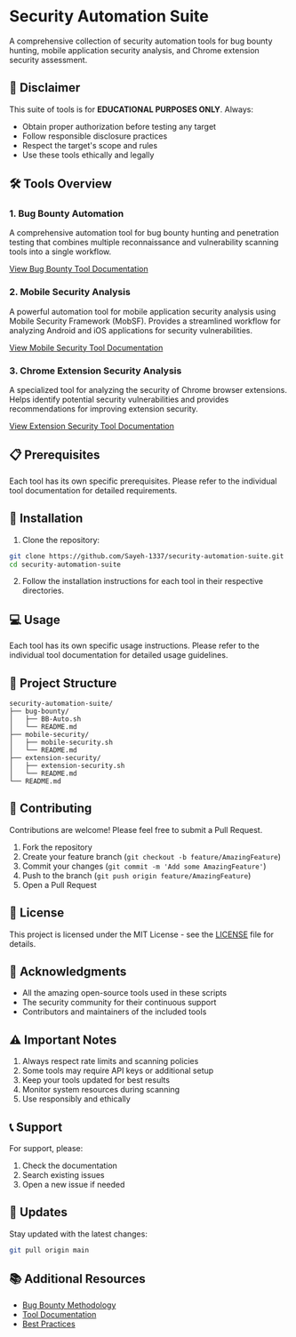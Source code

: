 # Security Automation Suite

A comprehensive collection of security automation tools for bug bounty hunting, mobile application security analysis, and Chrome extension security assessment.

## 🚨 Disclaimer

This suite of tools is for **EDUCATIONAL PURPOSES ONLY**. Always:
- Obtain proper authorization before testing any target
- Follow responsible disclosure practices
- Respect the target's scope and rules
- Use these tools ethically and legally

## 🛠️ Tools Overview

### 1. Bug Bounty Automation
A comprehensive automation tool for bug bounty hunting and penetration testing that combines multiple reconnaissance and vulnerability scanning tools into a single workflow.

[View Bug Bounty Tool Documentation](bug-bounty/README.md)

### 2. Mobile Security Analysis
A powerful automation tool for mobile application security analysis using Mobile Security Framework (MobSF). Provides a streamlined workflow for analyzing Android and iOS applications for security vulnerabilities.

[View Mobile Security Tool Documentation](mobile-security/README.md)

### 3. Chrome Extension Security Analysis
A specialized tool for analyzing the security of Chrome browser extensions. Helps identify potential security vulnerabilities and provides recommendations for improving extension security.

[View Extension Security Tool Documentation](extension-security/README.md)

## 📋 Prerequisites

Each tool has its own specific prerequisites. Please refer to the individual tool documentation for detailed requirements.

## 🚀 Installation

1. Clone the repository:
```bash
git clone https://github.com/Sayeh-1337/security-automation-suite.git
cd security-automation-suite
```

2. Follow the installation instructions for each tool in their respective directories.

## 💻 Usage

Each tool has its own specific usage instructions. Please refer to the individual tool documentation for detailed usage guidelines.

## 📁 Project Structure

```
security-automation-suite/
├── bug-bounty/
│   ├── BB-Auto.sh
│   └── README.md
├── mobile-security/
│   ├── mobile-security.sh
│   └── README.md
├── extension-security/
│   ├── extension-security.sh
│   └── README.md
└── README.md
```

## 🤝 Contributing

Contributions are welcome! Please feel free to submit a Pull Request.

1. Fork the repository
2. Create your feature branch (`git checkout -b feature/AmazingFeature`)
3. Commit your changes (`git commit -m 'Add some AmazingFeature'`)
4. Push to the branch (`git push origin feature/AmazingFeature`)
5. Open a Pull Request

## 📄 License

This project is licensed under the MIT License - see the [LICENSE](LICENSE) file for details.

## 🙏 Acknowledgments

- All the amazing open-source tools used in these scripts
- The security community for their continuous support
- Contributors and maintainers of the included tools

## ⚠️ Important Notes

1. Always respect rate limits and scanning policies
2. Some tools may require API keys or additional setup
3. Keep your tools updated for best results
4. Monitor system resources during scanning
5. Use responsibly and ethically

## 📞 Support

For support, please:
1. Check the documentation
2. Search existing issues
3. Open a new issue if needed

## 🔄 Updates

Stay updated with the latest changes:
```bash
git pull origin main
```

## 📚 Additional Resources

- [Bug Bounty Methodology](https://github.com/Sayeh-1337/bug-bounty-methodology)
- [Tool Documentation](https://github.com/Sayeh-1337/tool-docs)
- [Best Practices](https://github.com/Sayeh-1337/best-practices)